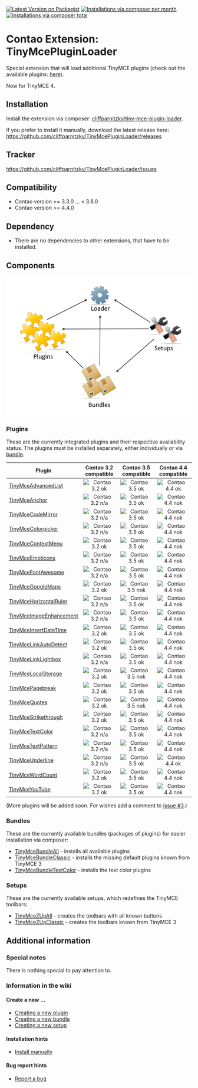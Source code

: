 [![Latest Version on Packagist](http://img.shields.io/packagist/v/cliffparnitzky/tiny-mce-plugin-loader.svg?style=flat)](https://packagist.org/packages/cliffparnitzky/tiny-mce-plugin-loader)
[![Installations via composer per month](http://img.shields.io/packagist/dm/cliffparnitzky/tiny-mce-plugin-loader.svg?style=flat)](https://packagist.org/packages/cliffparnitzky/tiny-mce-plugin-loader)
[![Installations via composer total](http://img.shields.io/packagist/dt/cliffparnitzky/tiny-mce-plugin-loader.svg?style=flat)](https://packagist.org/packages/cliffparnitzky/tiny-mce-plugin-loader)

Contao Extension: TinyMcePluginLoader
=====================================

Special extension that will load additional TinyMCE plugins (check out the available plugins: [here](#plugins)).

Now for TinyMCE 4.


Installation
------------

Install the extension via composer: [cliffparnitzky/tiny-mce-plugin-loader](https://packagist.org/packages/cliffparnitzky/tiny-mce-plugin-loader).

If you prefer to install it manually, download the latest release here: https://github.com/cliffparnitzky/TinyMcePluginLoader/releases



Tracker
-------

https://github.com/cliffparnitzky/TinyMcePluginLoader/issues


Compatibility
-------------

- Contao version >= 3.3.0 ... <  3.6.0
- Contao version >= 4.4.0


Dependency
----------

- There are no dependencies to other extensions, that have to be installed.


Components
----------

![Components](components.png)


### Plugins

These are the currently integrated plugins and their respective availability status. The plugins must be installed separately, either individually or via [bundle](#bundles).

| Plugin                                                                               | Contao 3.2 compatible                                                                    | Contao 3.5 compatible                                                             | Contao 4.4 compatible                                                             |
| ------------------------------------------------------------------------------------ | :--------------------------------------------------------------------------------------: | :-------------------------------------------------------------------------------: | :------------------------------------------------------------------------------: |
| [TinyMceAdvancedList](https://github.com/cliffparnitzky/TinyMceAdvancedList)         | ![Contao 3.2 ok](http://img.shields.io/badge/Contao%203.2-ok-green.svg?style=flat)       | ![Contao 3.5 ok](http://img.shields.io/badge/Contao%203.5-ok-green.svg?style=flat) | ![Contao 4.4 ok](http://img.shields.io/badge/Contao%204.4-ok-green.svg?style=flat) |
| [TinyMceAnchor](https://github.com/cliffparnitzky/TinyMceAnchor)                     | ![Contao 3.2 n/a](http://img.shields.io/badge/Contao%203.2-n/a-lightgrey.svg?style=flat) | ![Contao 3.5 ok](http://img.shields.io/badge/Contao%203.5-ok-green.svg?style=flat) | ![Contao 4.4 nok](http://img.shields.io/badge/Contao%204.4-nok-red.svg?style=flat) |
| [TinyMceCodeMirror](https://github.com/cliffparnitzky/TinyMceCodeMirror)             | ![Contao 3.2 n/a](http://img.shields.io/badge/Contao%203.2-n/a-lightgrey.svg?style=flat) | ![Contao 3.5 ok](http://img.shields.io/badge/Contao%203.5-ok-green.svg?style=flat) | ![Contao 4.4 nok](http://img.shields.io/badge/Contao%204.4-nok-red.svg?style=flat) |
| [TinyMceColorpicker](https://github.com/cliffparnitzky/TinyMceColorpicker)           | ![Contao 3.2 n/a](http://img.shields.io/badge/Contao%203.2-n/a-lightgrey.svg?style=flat) | ![Contao 3.5 ok](http://img.shields.io/badge/Contao%203.5-ok-green.svg?style=flat) | ![Contao 4.4 nok](http://img.shields.io/badge/Contao%204.4-nok-red.svg?style=flat) |
| [TinyMceContextMenu](https://github.com/cliffparnitzky/TinyMceContextMenu)           | ![Contao 3.2 ok](http://img.shields.io/badge/Contao%203.2-ok-green.svg?style=flat)       | ![Contao 3.5 ok](http://img.shields.io/badge/Contao%203.5-ok-green.svg?style=flat) | ![Contao 4.4 nok](http://img.shields.io/badge/Contao%204.4-nok-red.svg?style=flat) |
| [TinyMceEmoticons](https://github.com/cliffparnitzky/TinyMceEmoticons)               | ![Contao 3.2 n/a](http://img.shields.io/badge/Contao%203.2-n/a-lightgrey.svg?style=flat) | ![Contao 3.5 ok](http://img.shields.io/badge/Contao%203.5-ok-green.svg?style=flat) | ![Contao 4.4 nok](http://img.shields.io/badge/Contao%204.4-nok-red.svg?style=flat) | 
| [TinyMceFontAwesome](https://github.com/cliffparnitzky/TinyMceFontAwesome)           | ![Contao 3.2 n/a](http://img.shields.io/badge/Contao%203.2-n/a-lightgrey.svg?style=flat) | ![Contao 3.5 ok](http://img.shields.io/badge/Contao%203.5-ok-green.svg?style=flat) | ![Contao 4.4 nok](http://img.shields.io/badge/Contao%204.4-nok-red.svg?style=flat) |
| [TinyMceGoogleMaps](https://github.com/cliffparnitzky/TinyMceGoogleMaps)             | ![Contao 3.2 ok](http://img.shields.io/badge/Contao%203.2-ok-green.svg?style=flat)       | ![Contao 3.5 nok](http://img.shields.io/badge/Contao%203.5-nok-red.svg?style=flat) | ![Contao 4.4 nok](http://img.shields.io/badge/Contao%204.4-nok-red.svg?style=flat) |
| [TinyMceHorizontalRuler](https://github.com/cliffparnitzky/TinyMceHorizontalRuler)   | ![Contao 3.2 n/a](http://img.shields.io/badge/Contao%203.2-n/a-lightgrey.svg?style=flat) | ![Contao 3.5 ok](http://img.shields.io/badge/Contao%203.5-ok-green.svg?style=flat) | ![Contao 4.4 nok](http://img.shields.io/badge/Contao%204.4-nok-red.svg?style=flat) | 
| [TinyMceImageEnhancement](https://github.com/cliffparnitzky/TinyMceImageEnhancement) | ![Contao 3.2 n/a](http://img.shields.io/badge/Contao%203.2-n/a-lightgrey.svg?style=flat) | ![Contao 3.5 ok](http://img.shields.io/badge/Contao%203.5-ok-green.svg?style=flat) | ![Contao 4.4 nok](http://img.shields.io/badge/Contao%204.4-nok-red.svg?style=flat) | 
| [TinyMceInsertDateTime](https://github.com/cliffparnitzky/TinyMceInsertDateTime)     | ![Contao 3.2 ok](http://img.shields.io/badge/Contao%203.2-ok-green.svg?style=flat)       | ![Contao 3.5 ok](http://img.shields.io/badge/Contao%203.5-ok-green.svg?style=flat) | ![Contao 4.4 nok](http://img.shields.io/badge/Contao%204.4-nok-red.svg?style=flat) |
| [TinyMceLinkAutoDetect](https://github.com/cliffparnitzky/TinyMceLinkAutoDetect)     | ![Contao 3.2 ok](http://img.shields.io/badge/Contao%203.2-ok-green.svg?style=flat)       | ![Contao 3.5 ok](http://img.shields.io/badge/Contao%203.5-ok-green.svg?style=flat) | ![Contao 4.4 nok](http://img.shields.io/badge/Contao%204.4-nok-red.svg?style=flat) |
| [TinyMceLinkLightbox](https://github.com/cliffparnitzky/TinyMceLinkLightbox)         | ![Contao 3.2 n/a](http://img.shields.io/badge/Contao%203.2-n/a-lightgrey.svg?style=flat) | ![Contao 3.5 ok](http://img.shields.io/badge/Contao%203.5-ok-green.svg?style=flat) | ![Contao 4.4 nok](http://img.shields.io/badge/Contao%204.4-nok-red.svg?style=flat) | 
| [TinyMceLocalStorage](https://github.com/cliffparnitzky/TinyMceLocalStorage)         | ![Contao 3.2 ok](http://img.shields.io/badge/Contao%203.2-ok-green.svg?style=flat)       | ![Contao 3.5 nok](http://img.shields.io/badge/Contao%203.5-nok-red.svg?style=flat) | ![Contao 4.4 nok](http://img.shields.io/badge/Contao%204.4-nok-red.svg?style=flat) |
| [TinyMcePagebreak](https://github.com/cliffparnitzky/TinyMcePagebreak)               | ![Contao 3.2 ok](http://img.shields.io/badge/Contao%203.2-ok-green.svg?style=flat)       | ![Contao 3.5 ok](http://img.shields.io/badge/Contao%203.5-ok-green.svg?style=flat) | ![Contao 4.4 nok](http://img.shields.io/badge/Contao%204.4-nok-red.svg?style=flat) |
| [TinyMceQuotes](https://github.com/cliffparnitzky/TinyMceQuotes)                     | ![Contao 3.2 ok](http://img.shields.io/badge/Contao%203.2-ok-green.svg?style=flat)       | ![Contao 3.5 nok](http://img.shields.io/badge/Contao%203.5-nok-red.svg?style=flat) | ![Contao 4.4 nok](http://img.shields.io/badge/Contao%204.4-nok-red.svg?style=flat) |
| [TinyMceStrikethrough](https://github.com/cliffparnitzky/TinyMceStrikethrough)       | ![Contao 3.2 ok](http://img.shields.io/badge/Contao%203.2-ok-green.svg?style=flat)       | ![Contao 3.5 ok](http://img.shields.io/badge/Contao%203.5-ok-green.svg?style=flat) | ![Contao 4.4 nok](http://img.shields.io/badge/Contao%204.4-nok-red.svg?style=flat) |
| [TinyMceTextColor](https://github.com/cliffparnitzky/TinyMceTextColor)               | ![Contao 3.2 n/a](http://img.shields.io/badge/Contao%203.2-n/a-lightgrey.svg?style=flat) | ![Contao 3.5 ok](http://img.shields.io/badge/Contao%203.5-ok-green.svg?style=flat) | ![Contao 4.4 nok](http://img.shields.io/badge/Contao%204.4-nok-red.svg?style=flat) |
| [TinyMceTextPattern](https://github.com/cliffparnitzky/TinyMceTextPattern)           | ![Contao 3.2 n/a](http://img.shields.io/badge/Contao%203.2-n/a-lightgrey.svg?style=flat) | ![Contao 3.5 ok](http://img.shields.io/badge/Contao%203.5-ok-green.svg?style=flat) | ![Contao 4.4 nok](http://img.shields.io/badge/Contao%204.4-nok-red.svg?style=flat) |
| [TinyMceUnderline](https://github.com/cliffparnitzky/TinyMceUnderline)               | ![Contao 3.2 n/a](http://img.shields.io/badge/Contao%203.2-n/a-lightgrey.svg?style=flat) | ![Contao 3.5 ok](http://img.shields.io/badge/Contao%203.5-ok-green.svg?style=flat) | ![Contao 4.4 ok](http://img.shields.io/badge/Contao%204.4-ok-green.svg?style=flat) |
| [TinyMceWordCount](https://github.com/cliffparnitzky/TinyMceWordCount)               | ![Contao 3.2 ok](http://img.shields.io/badge/Contao%203.2-ok-green.svg?style=flat)       | ![Contao 3.5 ok](http://img.shields.io/badge/Contao%203.5-ok-green.svg?style=flat) | ![Contao 4.4 nok](http://img.shields.io/badge/Contao%204.4-nok-red.svg?style=flat) |
| [TinyMceYouTube](https://github.com/cliffparnitzky/TinyMceYouTube)                   | ![Contao 3.2 ok](http://img.shields.io/badge/Contao%203.2-ok-green.svg?style=flat)       | ![Contao 3.5 ok](http://img.shields.io/badge/Contao%203.5-ok-green.svg?style=flat) | ![Contao 4.4 nok](http://img.shields.io/badge/Contao%204.4-nok-red.svg?style=flat) |

(More plugins will be added soon. For wishes add a comment to [issue #3](https://github.com/cliffparnitzky/TinyMcePluginLoader/issues/3).)


### Bundles

These are the currently available bundles (packages of plugins) for easier installation via composer:

- [TinyMceBundleAll](https://github.com/cliffparnitzky/TinyMceBundleAll) - installs all available plugins
- [TinyMceBundleClassic](https://github.com/cliffparnitzky/TinyMceBundleClassic) - installs the missing default plugins known from TinyMCE 3
- [TinyMceBundleTextColor](https://github.com/cliffparnitzky/TinyMceBundleTextColor) - installs the text color plugins


### Setups

These are the currently available setups, which redefines the TinyMCE toolbars:

- [TinyMceZUpAll](https://github.com/cliffparnitzky/TinyMceZUpAll) - creates the toolbars with all known buttons
- [TinyMceZUpClassic](https://github.com/cliffparnitzky/TinyMceZUpClassic) - creates the toolbars known from TinyMCE 3


Additional information
----------------------

### Special notes

There is nothing special to pay attention to.

### Information in the wiki

#### Create a new ...

* [Creating a new plugin](https://github.com/cliffparnitzky/TinyMcePluginLoader/wiki/Creating-a-new-plugin)
* [Creating a new bundle](https://github.com/cliffparnitzky/TinyMcePluginLoader/wiki/Creating-a-new-bundle)
* [Creating a new setup](https://github.com/cliffparnitzky/TinyMcePluginLoader/wiki/Creating-a-new-setup)

#### Installation hints
* [Install manually](https://github.com/cliffparnitzky/TinyMcePluginLoader/wiki/Install-manually)

#### Bug report hints

* [Report a bug](https://github.com/cliffparnitzky/TinyMcePluginLoader/wiki/Report-a-bug)
